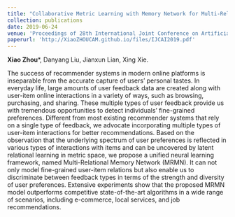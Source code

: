 ```yaml
---
title: "Collaborative Metric Learning with Memory Network for Multi-Relational Recommender Systems"
collection: publications
date: 2019-06-24
venue: 'Proceedings of 28th International Joint Conference on Artificial Intelligence (IJCAI)'
paperurl: 'http://XiaoZHOUCAM.github.io/files/IJCAI2019.pdf'
---
```


**Xiao Zhou**\*, Danyang Liu, Jianxun Lian, Xing Xie.

The success of recommender systems in modern online platforms is inseparable from the accurate capture of users’ personal tastes. In everyday life, large amounts of user feedback data are created along with user-item online interactions in a variety of ways, such as browsing, purchasing, and sharing. These multiple types of user feedback provide us with tremendous opportunities to detect individuals’ fine-grained preferences. Different from most existing recommender systems that rely on a single type of feedback, we advocate incorporating multiple types of user-item interactions for better recommendations. Based on the observation that the underlying spectrum of user preferences is reflected in various types of interactions with items and can be uncovered by latent relational learning in metric space, we propose a unified neural learning framework, named Multi-Relational Memory Network (MRMN). It can not only model fine-grained user-item relations but also enable us to discriminate between feedback types in terms of the strength and diversity of user preferences. Extensive experiments show that the proposed MRMN model outperforms competitive state-of-the-art algorithms in a wide range of scenarios, including e-commerce, local services, and job recommendations.
